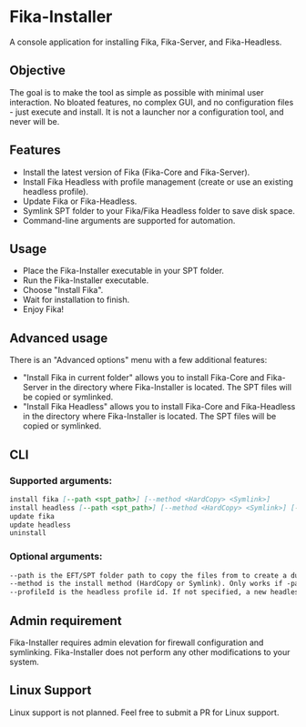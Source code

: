 # Fika-Installer
A console application for installing Fika, Fika-Server, and Fika-Headless.

## Objective
The goal is to make the tool as simple as possible with minimal user interaction. No bloated features, no complex GUI, and no configuration files - just execute and install. It is not a launcher nor a configuration tool, and never will be.

## Features
* Install the latest version of Fika (Fika-Core and Fika-Server).
* Install Fika Headless with profile management (create or use an existing headless profile).
* Update Fika or Fika-Headless.
* Symlink SPT folder to your Fika/Fika Headless folder to save disk space.
* Command-line arguments are supported for automation.

## Usage
* Place the Fika-Installer executable in your SPT folder.
* Run the Fika-Installer executable.
* Choose "Install Fika".
* Wait for installation to finish.
* Enjoy Fika!

## Advanced usage
There is an "Advanced options" menu with a few additional features:
* "Install Fika in current folder" allows you to install Fika-Core and Fika-Server in the directory where Fika-Installer is located. The SPT files will be copied or symlinked.
* "Install Fika Headless" allows you to install Fika-Core and Fika-Headless in the directory where Fika-Installer is located. The SPT files will be copied or symlinked.

## CLI
### Supported arguments:
```md
install fika [--path <spt_path>] [--method <HardCopy> <Symlink>]
install headless [--path <spt_path>] [--method <HardCopy> <Symlink>] [--profileId <headless_profile_id>]
update fika
update headless
uninstall
```
### Optional arguments:
```md
--path is the EFT/SPT folder path to copy the files from to create a duplicate instance.
--method is the install method (HardCopy or Symlink). Only works if -path is defined.
--profileId is the headless profile id. If not specified, a new headless profile will be created.
```
## Admin requirement
Fika-Installer requires admin elevation for firewall configuration and symlinking. Fika-Installer does not perform any other modifications to your system.

## Linux Support
Linux support is not planned. Feel free to submit a PR for Linux support.
